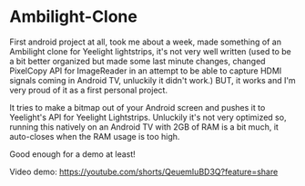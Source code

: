 # Ambilight-Clone
First android project at all, took me about a week, made something of an Ambilight clone for Yeelight lightstrips, it's not very well written (used to be a bit better organized but made some last minute changes, changed PixelCopy API for ImageReader in an attempt to be able to capture HDMI signals coming in Android TV, unluckily it didn't work.)
BUT, it works and I'm very proud of it as a first personal project.

It tries to make a bitmap out of your Android screen and pushes it to Yeelight's API for Yeelight Lightstrips. Unluckily it's not very optimized so, running this natively on an Android TV with 2GB of RAM is a bit much, it auto-closes when the RAM usage is too high.

Good enough for a demo at least!

Video demo: https://youtube.com/shorts/QeuemIuBD3Q?feature=share

